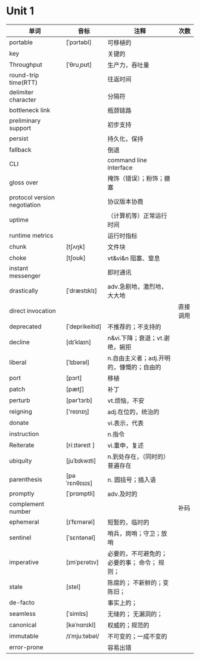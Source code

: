 # Unit 1

|单词|音标|注释|次数|
|-|-|-|-|
|portable|[ˈpɔrtəbl]|可移植的||
|key||关键的||
|Throughput |  [ˈθruˌpʊt] |生产力，吞吐量
|round-trip time(RTT)||往返时间||
|delimiter character||分隔符||
|bottleneck link ||瓶颈链路||
|preliminary support||初步支持||
|persist||持久化，保持||
|fallback||倒退||
|CLI||command line interface|
|gloss over||掩饰（错误）；粉饰；搪塞|
|protocol version negotiation ||协议版本协商|
|uptime||（计算机等）正常运行时间|
|runtime metrics||运行时指标|
|chunk| [tʃʌŋk]| 文件块||
|choke|[tʃoʊk]|vt&vi&n 阻塞、窒息||
|instant messenger||即时通讯||
|drastically |[ˈdræstɪklɪ]|adv.急剧地，激烈地，大大地||
|direct invocation|||直接调用||
|deprecated| [ˈdeprikeitid] |不推荐的；不支持的||
|decline|[dɪˈklaɪn]|n&vi.下降；衰退；vt.谢绝，婉拒||
|liberal|[ˈlɪbərəl]|n.自由主义者；adj.开明的，慷慨的；自由的||
|port | [pɔrt] |移植||
|patch|[pætʃ]|补丁||
|perturb|[pərˈtɜrb]|vt.烦恼，不安||
|reigning| ['reɪnɪŋ]|adj.在位的，统治的||
| donate||vi.表示，代表||
|instruction||n.指令||
|Reiterate|[riːɪtəreɪt ]|vi.重申，复述||
|ubiquity| [juˈbɪkwɪti] |n.到处存在，（同时的）普遍存在||
|parenthesis|[pəˈrɛnθɪsɪs] |n. 圆括号；插入语||
|promptly|[ˈprɑmptli] |adv.及时的||
|complement number|||补码||
|ephemeral| [ɪˈfɛmərəl] |短暂的，临时的|||
|sentinel| [ˈsɛntənəl]|哨兵，岗哨；守卫；放哨|
|imperative|[ɪmˈpɛrətɪv] |必要的，不可避免的；必要的事； 命令； 规则；|
|stale|[stel]| 陈腐的； 不新鲜的；变陈旧；|
|de-facto| | 事实上的；||
|seamless|[ˈsimlɪs]| 无缝的； 无漏洞的；||
|canonical| [kəˈnɑnɪkl] |权威的；规范的||
|immutable|/ɪˈmjuːtəbəl/| 不可变的；一成不变的||
|error-prone| |容易出错||